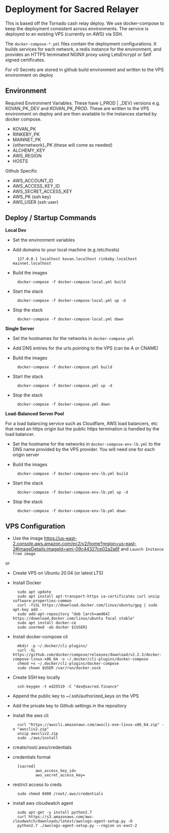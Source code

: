 # Deployment for Sacred Relayer

This is based off the Tornado cash relay deploy. We use docker-compose to keep the deployment consistent across environments. The service is deployed to an existing VPS (currently on AWS) via SSH.

The `docker-compose-*.yml` files contain the deployment configurations. It builds services for each network, a redis instance for the environment, and provides an HTTPS terminated NGINX proxy using LetsEncrypt or Self signed certificates.

For v0 Secrets are stored in github build environment and written to the VPS environment on deploy

## Environment

Required Environment Variables. These have (_PROD | _DEV) versions e.g. KOVAN_PK_DEV and KOVAN_PK_PROD. These are written to the VPS environment on deploy and are then available to the instances started by docker compose.

- KOVAN_PK
- RINKEBY_PK
- MAINNET_PK
- {othernetwork}_PK (these will come as needed)
- ALCHEMY_KEY
- AWS_REGION
- HOSTS

Github Specific

- AWS_ACCOUNT_ID
- AWS_ACCESS_KEY_ID
- AWS_SECRET_ACCESS_KEY
- AWS_PK (ssh key)
- AWS_USER (ssh user)

## Deploy / Startup Commands

**Local Dev**

- Set the environment variables
- Add domains to your local machine (e.g /etc/hosts) 
    
        127.0.0.1 localhost kovan.localhost rinkeby.localhost mainnet.localhost

- Build the images

        docker-compose -f docker-compose-local.yml build

- Start the stack

        docker-compose -f docker-compose-local.yml up -d

- Stop the stack

        docker-compose -f docker-compose-local.yml down

**Single Server**

- Set the hostnames for the networks in `docker-compose.yml`
- Add DNS entries for the urls pointing to the VPS (can be A or CNAME)
- Build the images

        docker-compose -f docker-compose.yml build

- Start the stack

        docker-compose -f docker-compose.yml up -d

- Stop the stack

        docker-compose -f docker-compose.yml down

**Load-Balanced Server Pool**

For a load balancing service such as Cloudflare, AWS load balancers, etc that need an https origin but the public https termination is handled by the load balancer.

- Set the hostname for the networks in `docker-compose-env-lb.yml` to the DNS name provided by the VPS provider. You will need one for each origin server
- Build the images

        docker-compose -f docker-compose-env-lb.yml build

- Start the stack

        docker-compose -f docker-compose-env-lb.yml up -d

- Stop the stack

        docker-compose -f docker-compose-env-lb.yml down

## VPS Configuration

- Use the image https://us-east-2.console.aws.amazon.com/ec2/v2/home?region=us-east-2#ImageDetails:imageId=ami-09c44327ce02a2a6f and `Launch Instance from image`

or 

- Create VPS on Ubuntu 20.04 (or latest LTS)

- Install Docker

        sudo apt update
        sudo apt install apt-transport-https ca-certificates curl unzip software-properties-common
        curl -fsSL https://download.docker.com/linux/ubuntu/gpg | sudo apt-key add -
        sudo add-apt-repository "deb [arch=amd64] https://download.docker.com/linux/ubuntu focal stable"
        sudo apt install docker-ce
        sudo usermod -aG docker ${USER}

- Install docker-compose cli

        mkdir -p ~/.docker/cli-plugins/
        curl -SL https://github.com/docker/compose/releases/download/v2.2.3/docker-compose-linux-x86_64 -o ~/.docker/cli-plugins/docker-compose
        chmod +x ~/.docker/cli-plugins/docker-compose
        sudo chown $USER /var/run/docker.sock

- Create SSH key locally

        ssh-keygen -t ed25519 -C "dev@sacred.finance"

- Append the public key to ~/.ssh/authorized_keys on the VPS

- Add the private key to Github settings in the repository

- Install the aws cli

        curl "https://awscli.amazonaws.com/awscli-exe-linux-x86_64.zip" -o "awscliv2.zip"
        unzip awscliv2.zip
        sudo ./aws/install

- create/root/.aws/credentials

- credentials format

        [sacred]
                aws_access_key_id= 
                aws_secret_access_key= 
- restrict access to creds

        sudo chmod 0400 /root/.aws/credentials

- install aws cloudwatch agent

        sudo apt-get -y install python2.7
        curl https://s3.amazonaws.com/aws-cloudwatch/downloads/latest/awslogs-agent-setup.py -O
        python2.7 ./awslogs-agent-setup.py --region us-east-2
